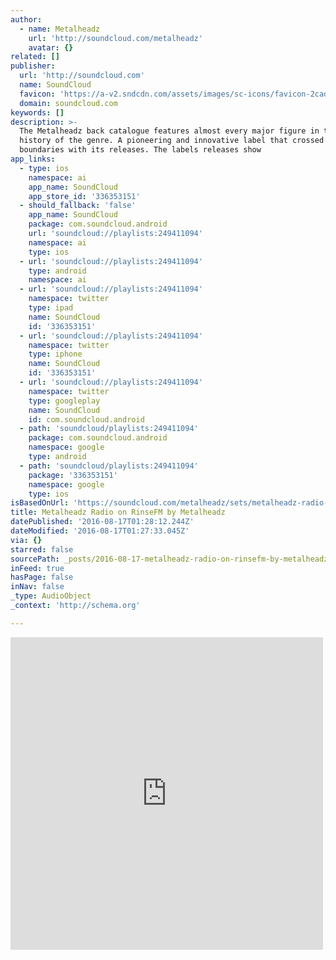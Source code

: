 ```yaml
---
author:
  - name: Metalheadz
    url: 'http://soundcloud.com/metalheadz'
    avatar: {}
related: []
publisher:
  url: 'http://soundcloud.com'
  name: SoundCloud
  favicon: 'https://a-v2.sndcdn.com/assets/images/sc-icons/favicon-2cadd14b.ico'
  domain: soundcloud.com
keywords: []
description: >-
  The Metalheadz back catalogue features almost every major figure in the
  history of the genre. A pioneering and innovative label that crossed
  boundaries with its releases. The labels releases show
app_links:
  - type: ios
    namespace: ai
    app_name: SoundCloud
    app_store_id: '336353151'
  - should_fallback: 'false'
    app_name: SoundCloud
    package: com.soundcloud.android
    url: 'soundcloud://playlists:249411094'
    namespace: ai
    type: ios
  - url: 'soundcloud://playlists:249411094'
    type: android
    namespace: ai
  - url: 'soundcloud://playlists:249411094'
    namespace: twitter
    type: ipad
    name: SoundCloud
    id: '336353151'
  - url: 'soundcloud://playlists:249411094'
    namespace: twitter
    type: iphone
    name: SoundCloud
    id: '336353151'
  - url: 'soundcloud://playlists:249411094'
    namespace: twitter
    type: googleplay
    name: SoundCloud
    id: com.soundcloud.android
  - path: 'soundcloud/playlists:249411094'
    package: com.soundcloud.android
    namespace: google
    type: android
  - path: 'soundcloud/playlists:249411094'
    package: '336353151'
    namespace: google
    type: ios
isBasedOnUrl: 'https://soundcloud.com/metalheadz/sets/metalheadz-radio-on-rinsefm'
title: Metalheadz Radio on RinseFM by Metalheadz
datePublished: '2016-08-17T01:28:12.244Z'
dateModified: '2016-08-17T01:27:33.045Z'
via: {}
starred: false
sourcePath: _posts/2016-08-17-metalheadz-radio-on-rinsefm-by-metalheadz.md
inFeed: true
hasPage: false
inNav: false
_type: AudioObject
_context: 'http://schema.org'

---
```

<iframe src="https://cdn.embedly.com/widgets/media.html?src=https%3A%2F%2Fw.soundcloud.com%2Fplayer%2F%3Fvisual%3Dtrue%26url%3Dhttp%253A%252F%252Fapi.soundcloud.com%252Fplaylists%252F249411094%26show_artwork%3Dtrue&amp;url=https%3A%2F%2Fsoundcloud.com%2Fmetalheadz%2Fsets%2Fmetalheadz-radio-on-rinsefm&amp;image=http%3A%2F%2Fa1.sndcdn.com%2Fimages%2Ffb_placeholder.png%3F1471271515&amp;key=b7d04c9b404c499eba89ee7072e1c4f7&amp;type=text%2Fhtml&amp;schema=soundcloud" width="500" height="500" scrolling="no" frameborder="0" allowfullscreen="" style=""></iframe>